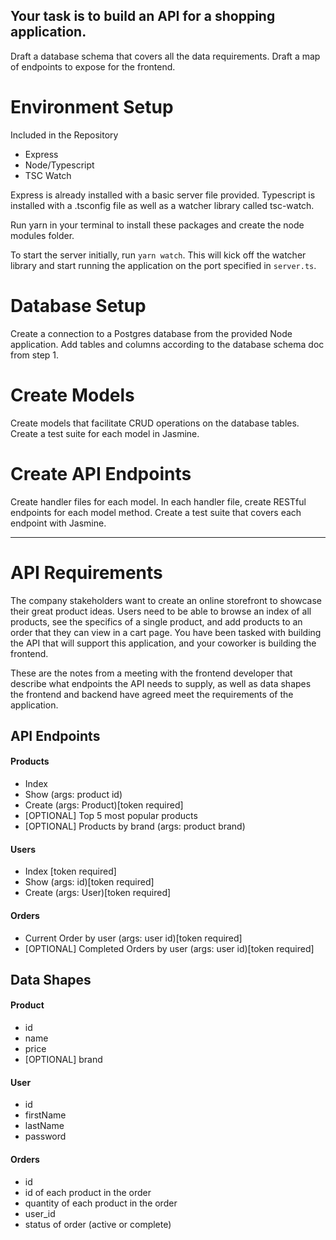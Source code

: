 ## Your task is to build an API for a shopping application.

Draft a database schema that covers all the data requirements.
Draft a map of endpoints to expose for the frontend.

# Environment Setup
Included in the Repository
- Express
- Node/Typescript
- TSC Watch

Express is already installed with a basic server file provided. Typescript is installed with a .tsconfig file as well as a watcher library called tsc-watch.

Run yarn in your terminal to install these packages and create the node modules folder.

To start the server initially, run `yarn watch`. This will kick off the watcher library and start running the application on the port specified in `server.ts`.


# Database Setup
Create a connection to a Postgres database from the provided Node application.
Add tables and columns according to the database schema doc from step 1.

# Create Models
Create models that facilitate CRUD operations on the database tables.
Create a test suite for each model in Jasmine.

# Create API Endpoints
Create handler files for each model.
In each handler file, create RESTful endpoints for each model method.
Create a test suite that covers each endpoint with Jasmine.


-------------------------

# API Requirements
The company stakeholders want to create an online storefront to showcase their great product ideas. Users need to be able to browse an index of all products, see the specifics of a single product, and add products to an order that they can view in a cart page. You have been tasked with building the API that will support this application, and your coworker is building the frontend.

These are the notes from a meeting with the frontend developer that describe what endpoints the API needs to supply, as well as data shapes the frontend and backend have agreed meet the requirements of the application.

## API Endpoints
#### Products
- Index
- Show (args: product id)
- Create (args: Product)[token required]
- [OPTIONAL] Top 5 most popular products
- [OPTIONAL] Products by brand (args: product brand)

#### Users
- Index [token required]
- Show (args: id)[token required]
- Create (args: User)[token required]

#### Orders
- Current Order by user (args: user id)[token required]
- [OPTIONAL] Completed Orders by user (args: user id)[token required]

## Data Shapes
#### Product
-  id
- name
- price
- [OPTIONAL] brand

#### User
- id
- firstName
- lastName
- password

#### Orders
- id
- id of each product in the order
- quantity of each product in the order
- user_id
- status of order (active or complete)
